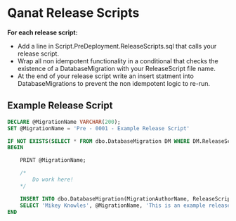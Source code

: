 # Qanat Release Scripts

**For each release script:**

- Add a line in Script.PreDeployment.ReleaseScripts.sql that calls your release script.
- Wrap all non idempotent functionality in a conditional that checks the existence of a DatabaseMigration with your ReleaseScript file name.
- At the end of your release script write an insert statment into DatabaseMigrations to prevent the non idempotent logic to re-run.

## Example Release Script

```sql
DECLARE @MigrationName VARCHAR(200);
SET @MigrationName = 'Pre - 0001 - Example Release Script'

IF NOT EXISTS(SELECT * FROM dbo.DatabaseMigration DM WHERE DM.ReleaseScriptFileName = @MigrationName)
BEGIN

	PRINT @MigrationName;

    /*
        Do work here!
    */

    INSERT INTO dbo.DatabaseMigration(MigrationAuthorName, ReleaseScriptFileName, MigrationReason)
    SELECT 'Mikey Knowles', @MigrationName, 'This is an example release script!'
END
```
